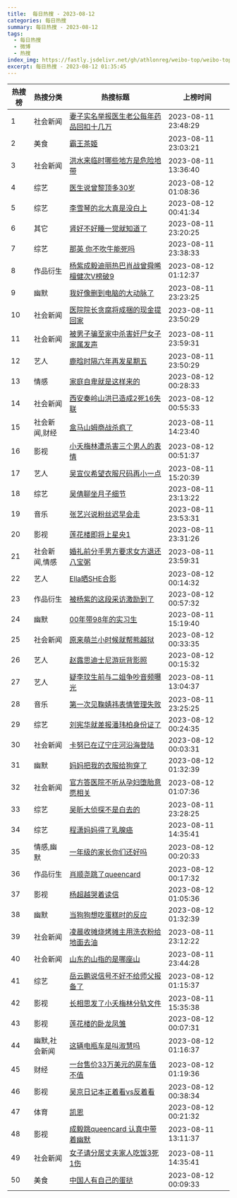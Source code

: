 ```yaml
---
title:  每日热搜 - 2023-08-12
categories: 每日热搜
summary: 每日热搜 - 2023-08-12
tags:
  - 每日热搜
  - 微博
  - 热搜
index_img: https://fastly.jsdelivr.net/gh/athlonreg/weibo-top/weibo-top.jpeg
excerpt: 每日热搜 - 2023-08-12 01:35:45
---
```


| 热搜榜 | 热搜分类 | 热搜标题 | 上榜时间 |
| --- | --- | --- | --- |
| 1 | 社会新闻 | [妻子实名举报医生老公每年药品回扣十几万](https://s.weibo.com/weibo%3Fq%3D%2523%E5%A6%BB%E5%AD%90%E5%AE%9E%E5%90%8D%E4%B8%BE%E6%8A%A5%E5%8C%BB%E7%94%9F%E8%80%81%E5%85%AC%E6%AF%8F%E5%B9%B4%E8%8D%AF%E5%93%81%E5%9B%9E%E6%89%A3%E5%8D%81%E5%87%A0%E4%B8%87%2523) | 2023-08-11 23:48:29 | 
| 2 | 美食 | [霸王茶姬](https://s.weibo.com/weibo%3Fq%3D%2523%E9%9C%B8%E7%8E%8B%E8%8C%B6%E5%A7%AC%2523) | 2023-08-11 23:03:21 | 
| 3 | 社会新闻 | [洪水来临时哪些地方是危险地带](https://s.weibo.com/weibo%3Fq%3D%2523%E6%B4%AA%E6%B0%B4%E6%9D%A5%E4%B8%B4%E6%97%B6%E5%93%AA%E4%BA%9B%E5%9C%B0%E6%96%B9%E6%98%AF%E5%8D%B1%E9%99%A9%E5%9C%B0%E5%B8%A6%2523) | 2023-08-11 13:36:40 | 
| 4 | 综艺 | [医生说曾黎顶多30岁](https://s.weibo.com/weibo%3Fq%3D%2523%E5%8C%BB%E7%94%9F%E8%AF%B4%E6%9B%BE%E9%BB%8E%E9%A1%B6%E5%A4%9A30%E5%B2%81%2523) | 2023-08-12 01:08:36 | 
| 5 | 综艺 | [李雪琴的北大真是没白上](https://s.weibo.com/weibo%3Fq%3D%2523%E6%9D%8E%E9%9B%AA%E7%90%B4%E7%9A%84%E5%8C%97%E5%A4%A7%E7%9C%9F%E6%98%AF%E6%B2%A1%E7%99%BD%E4%B8%8A%2523) | 2023-08-12 00:41:34 | 
| 6 | 其它 | [肾好不好睡一觉就知道了](https://s.weibo.com/weibo%3Fq%3D%2523%E8%82%BE%E5%A5%BD%E4%B8%8D%E5%A5%BD%E7%9D%A1%E4%B8%80%E8%A7%89%E5%B0%B1%E7%9F%A5%E9%81%93%E4%BA%86%2523) | 2023-08-11 23:20:25 | 
| 7 | 综艺 | [那英 你不吹牛能死吗](https://s.weibo.com/weibo%3Fq%3D%2523%E9%82%A3%E8%8B%B1%20%E4%BD%A0%E4%B8%8D%E5%90%B9%E7%89%9B%E8%83%BD%E6%AD%BB%E5%90%97%2523) | 2023-08-11 23:38:33 | 
| 8 | 作品衍生 | [杨紫成毅迪丽热巴肖战曾舜晞檀健次V榜破9](https://s.weibo.com/weibo%3Fq%3D%2523%E6%9D%A8%E7%B4%AB%E6%88%90%E6%AF%85%E8%BF%AA%E4%B8%BD%E7%83%AD%E5%B7%B4%E8%82%96%E6%88%98%E6%9B%BE%E8%88%9C%E6%99%9E%E6%AA%80%E5%81%A5%E6%AC%A1V%E6%A6%9C%E7%A0%B49%2523) | 2023-08-12 01:12:37 | 
| 9 | 幽默 | [我好像删到电脑的大动脉了](https://s.weibo.com/weibo%3Fq%3D%2523%E6%88%91%E5%A5%BD%E5%83%8F%E5%88%A0%E5%88%B0%E7%94%B5%E8%84%91%E7%9A%84%E5%A4%A7%E5%8A%A8%E8%84%89%E4%BA%86%2523) | 2023-08-11 23:23:25 | 
| 10 | 社会新闻 | [医院院长贪腐将成捆的现金提回家](https://s.weibo.com/weibo%3Fq%3D%2523%E5%8C%BB%E9%99%A2%E9%99%A2%E9%95%BF%E8%B4%AA%E8%85%90%E5%B0%86%E6%88%90%E6%8D%86%E7%9A%84%E7%8E%B0%E9%87%91%E6%8F%90%E5%9B%9E%E5%AE%B6%2523) | 2023-08-11 23:50:29 | 
| 11 | 社会新闻 | [被男子骗至家中杀害奸尸女子家属发声](https://s.weibo.com/weibo%3Fq%3D%2523%E8%A2%AB%E7%94%B7%E5%AD%90%E9%AA%97%E8%87%B3%E5%AE%B6%E4%B8%AD%E6%9D%80%E5%AE%B3%E5%A5%B8%E5%B0%B8%E5%A5%B3%E5%AD%90%E5%AE%B6%E5%B1%9E%E5%8F%91%E5%A3%B0%2523) | 2023-08-11 23:59:31 | 
| 12 | 艺人 | [鹿晗时隔六年再发星期五](https://s.weibo.com/weibo%3Fq%3D%2523%E9%B9%BF%E6%99%97%E6%97%B6%E9%9A%94%E5%85%AD%E5%B9%B4%E5%86%8D%E5%8F%91%E6%98%9F%E6%9C%9F%E4%BA%94%2523) | 2023-08-11 23:50:29 | 
| 13 | 情感 | [家庭自卑就是这样来的](https://s.weibo.com/weibo%3Fq%3D%2523%E5%AE%B6%E5%BA%AD%E8%87%AA%E5%8D%91%E5%B0%B1%E6%98%AF%E8%BF%99%E6%A0%B7%E6%9D%A5%E7%9A%84%2523) | 2023-08-12 00:28:33 | 
| 14 | 社会新闻 | [西安秦岭山洪已造成2死16失联](https://s.weibo.com/weibo%3Fq%3D%2523%E8%A5%BF%E5%AE%89%E7%A7%A6%E5%B2%AD%E5%B1%B1%E6%B4%AA%E5%B7%B2%E9%80%A0%E6%88%902%E6%AD%BB16%E5%A4%B1%E8%81%94%2523) | 2023-08-12 00:55:33 | 
| 15 | 社会新闻,财经 | [盒马山姆商战杀疯了](https://s.weibo.com/weibo%3Fq%3D%2523%E7%9B%92%E9%A9%AC%E5%B1%B1%E5%A7%86%E5%95%86%E6%88%98%E6%9D%80%E7%96%AF%E4%BA%86%2523) | 2023-08-11 14:23:40 | 
| 16 | 影视 | [小夭梅林遭杀害三个男人的表情](https://s.weibo.com/weibo%3Fq%3D%2523%E5%B0%8F%E5%A4%AD%E6%A2%85%E6%9E%97%E9%81%AD%E6%9D%80%E5%AE%B3%E4%B8%89%E4%B8%AA%E7%94%B7%E4%BA%BA%E7%9A%84%E8%A1%A8%E6%83%85%2523) | 2023-08-12 00:51:37 | 
| 17 | 艺人 | [吴宣仪希望衣服尺码再小一点](https://s.weibo.com/weibo%3Fq%3D%2523%E5%90%B4%E5%AE%A3%E4%BB%AA%E5%B8%8C%E6%9C%9B%E8%A1%A3%E6%9C%8D%E5%B0%BA%E7%A0%81%E5%86%8D%E5%B0%8F%E4%B8%80%E7%82%B9%2523) | 2023-08-11 15:20:39 | 
| 18 | 综艺 | [吴倩聊坐月子细节](https://s.weibo.com/weibo%3Fq%3D%2523%E5%90%B4%E5%80%A9%E8%81%8A%E5%9D%90%E6%9C%88%E5%AD%90%E7%BB%86%E8%8A%82%2523) | 2023-08-11 23:13:22 | 
| 19 | 音乐 | [张艺兴说粉丝迟早会走](https://s.weibo.com/weibo%3Fq%3D%2523%E5%BC%A0%E8%89%BA%E5%85%B4%E8%AF%B4%E7%B2%89%E4%B8%9D%E8%BF%9F%E6%97%A9%E4%BC%9A%E8%B5%B0%2523) | 2023-08-11 23:53:31 | 
| 20 | 影视 | [莲花楼即将上星央1](https://s.weibo.com/weibo%3Fq%3D%2523%E8%8E%B2%E8%8A%B1%E6%A5%BC%E5%8D%B3%E5%B0%86%E4%B8%8A%E6%98%9F%E5%A4%AE1%2523) | 2023-08-11 23:31:26 | 
| 21 | 社会新闻,情感 | [婚礼前分手男方要求女方退还八宝粥](https://s.weibo.com/weibo%3Fq%3D%2523%E5%A9%9A%E7%A4%BC%E5%89%8D%E5%88%86%E6%89%8B%E7%94%B7%E6%96%B9%E8%A6%81%E6%B1%82%E5%A5%B3%E6%96%B9%E9%80%80%E8%BF%98%E5%85%AB%E5%AE%9D%E7%B2%A5%2523) | 2023-08-11 23:59:31 | 
| 22 | 艺人 | [Ella晒SHE合影](https://s.weibo.com/weibo%3Fq%3D%2523Ella%E6%99%92SHE%E5%90%88%E5%BD%B1%2523) | 2023-08-12 00:14:32 | 
| 23 | 作品衍生 | [被杨紫的这段采访激励到了](https://s.weibo.com/weibo%3Fq%3D%2523%E8%A2%AB%E6%9D%A8%E7%B4%AB%E7%9A%84%E8%BF%99%E6%AE%B5%E9%87%87%E8%AE%BF%E6%BF%80%E5%8A%B1%E5%88%B0%E4%BA%86%2523) | 2023-08-12 00:57:32 | 
| 24 | 幽默 | [00年带98年的实习生](https://s.weibo.com/weibo%3Fq%3D%252300%E5%B9%B4%E5%B8%A698%E5%B9%B4%E7%9A%84%E5%AE%9E%E4%B9%A0%E7%94%9F%2523) | 2023-08-11 15:19:40 | 
| 25 | 社会新闻 | [原来萌兰小时候就帮熊越狱](https://s.weibo.com/weibo%3Fq%3D%2523%E5%8E%9F%E6%9D%A5%E8%90%8C%E5%85%B0%E5%B0%8F%E6%97%B6%E5%80%99%E5%B0%B1%E5%B8%AE%E7%86%8A%E8%B6%8A%E7%8B%B1%2523) | 2023-08-12 00:33:35 | 
| 26 | 艺人 | [赵露思迪士尼游玩背影照](https://s.weibo.com/weibo%3Fq%3D%2523%E8%B5%B5%E9%9C%B2%E6%80%9D%E8%BF%AA%E5%A3%AB%E5%B0%BC%E6%B8%B8%E7%8E%A9%E8%83%8C%E5%BD%B1%E7%85%A7%2523) | 2023-08-12 00:15:32 | 
| 27 | 艺人 | [疑李玟生前与二姐争吵音频曝光](https://s.weibo.com/weibo%3Fq%3D%2523%E7%96%91%E6%9D%8E%E7%8E%9F%E7%94%9F%E5%89%8D%E4%B8%8E%E4%BA%8C%E5%A7%90%E4%BA%89%E5%90%B5%E9%9F%B3%E9%A2%91%E6%9B%9D%E5%85%89%2523) | 2023-08-11 13:04:37 | 
| 28 | 音乐 | [第一次见鞠婧祎表情管理失败](https://s.weibo.com/weibo%3Fq%3D%2523%E7%AC%AC%E4%B8%80%E6%AC%A1%E8%A7%81%E9%9E%A0%E5%A9%A7%E7%A5%8E%E8%A1%A8%E6%83%85%E7%AE%A1%E7%90%86%E5%A4%B1%E8%B4%A5%2523) | 2023-08-11 23:25:25 | 
| 29 | 综艺 | [刘宪华就差报潘玮柏身份证了](https://s.weibo.com/weibo%3Fq%3D%2523%E5%88%98%E5%AE%AA%E5%8D%8E%E5%B0%B1%E5%B7%AE%E6%8A%A5%E6%BD%98%E7%8E%AE%E6%9F%8F%E8%BA%AB%E4%BB%BD%E8%AF%81%E4%BA%86%2523) | 2023-08-12 00:24:35 | 
| 30 | 社会新闻 | [卡努已在辽宁庄河沿海登陆](https://s.weibo.com/weibo%3Fq%3D%2523%E5%8D%A1%E5%8A%AA%E5%B7%B2%E5%9C%A8%E8%BE%BD%E5%AE%81%E5%BA%84%E6%B2%B3%E6%B2%BF%E6%B5%B7%E7%99%BB%E9%99%86%2523) | 2023-08-12 00:03:31 | 
| 31 | 幽默 | [妈妈把我的衣服给狗穿了](https://s.weibo.com/weibo%3Fq%3D%2523%E5%A6%88%E5%A6%88%E6%8A%8A%E6%88%91%E7%9A%84%E8%A1%A3%E6%9C%8D%E7%BB%99%E7%8B%97%E7%A9%BF%E4%BA%86%2523) | 2023-08-12 01:32:39 | 
| 32 | 社会新闻 | [官方答医院不听从孕妇堕胎意愿相关](https://s.weibo.com/weibo%3Fq%3D%2523%E5%AE%98%E6%96%B9%E7%AD%94%E5%8C%BB%E9%99%A2%E4%B8%8D%E5%90%AC%E4%BB%8E%E5%AD%95%E5%A6%87%E5%A0%95%E8%83%8E%E6%84%8F%E6%84%BF%E7%9B%B8%E5%85%B3%2523) | 2023-08-12 01:07:36 | 
| 33 | 综艺 | [吴昕大侦探不是白去的](https://s.weibo.com/weibo%3Fq%3D%2523%E5%90%B4%E6%98%95%E5%A4%A7%E4%BE%A6%E6%8E%A2%E4%B8%8D%E6%98%AF%E7%99%BD%E5%8E%BB%E7%9A%84%2523) | 2023-08-11 23:28:25 | 
| 34 | 综艺 | [程潇妈妈得了乳腺癌](https://s.weibo.com/weibo%3Fq%3D%2523%E7%A8%8B%E6%BD%87%E5%A6%88%E5%A6%88%E5%BE%97%E4%BA%86%E4%B9%B3%E8%85%BA%E7%99%8C%2523) | 2023-08-11 14:35:41 | 
| 35 | 情感,幽默 | [一年级的家长你们还好吗](https://s.weibo.com/weibo%3Fq%3D%2523%E4%B8%80%E5%B9%B4%E7%BA%A7%E7%9A%84%E5%AE%B6%E9%95%BF%E4%BD%A0%E4%BB%AC%E8%BF%98%E5%A5%BD%E5%90%97%2523) | 2023-08-12 00:20:33 | 
| 36 | 作品衍生 | [肖顺尧跳了queencard](https://s.weibo.com/weibo%3Fq%3D%2523%E8%82%96%E9%A1%BA%E5%B0%A7%E8%B7%B3%E4%BA%86queencard%2523) | 2023-08-12 00:17:32 | 
| 37 | 影视 | [杨超越哭着读信](https://s.weibo.com/weibo%3Fq%3D%2523%E6%9D%A8%E8%B6%85%E8%B6%8A%E5%93%AD%E7%9D%80%E8%AF%BB%E4%BF%A1%2523) | 2023-08-12 01:05:36 | 
| 38 | 幽默 | [当狗狗想吃蛋糕时的反应](https://s.weibo.com/weibo%3Fq%3D%2523%E5%BD%93%E7%8B%97%E7%8B%97%E6%83%B3%E5%90%83%E8%9B%8B%E7%B3%95%E6%97%B6%E7%9A%84%E5%8F%8D%E5%BA%94%2523) | 2023-08-12 01:32:39 | 
| 39 | 社会新闻 | [凌晨收摊烧烤摊主用洗衣粉给地面去油](https://s.weibo.com/weibo%3Fq%3D%2523%E5%87%8C%E6%99%A8%E6%94%B6%E6%91%8A%E7%83%A7%E7%83%A4%E6%91%8A%E4%B8%BB%E7%94%A8%E6%B4%97%E8%A1%A3%E7%B2%89%E7%BB%99%E5%9C%B0%E9%9D%A2%E5%8E%BB%E6%B2%B9%2523) | 2023-08-11 23:12:22 | 
| 40 | 社会新闻 | [山东的山指的是哪座山](https://s.weibo.com/weibo%3Fq%3D%2523%E5%B1%B1%E4%B8%9C%E7%9A%84%E5%B1%B1%E6%8C%87%E7%9A%84%E6%98%AF%E5%93%AA%E5%BA%A7%E5%B1%B1%2523) | 2023-08-11 23:44:28 | 
| 41 | 综艺 | [岳云鹏说信号不好不给师父报备了](https://s.weibo.com/weibo%3Fq%3D%2523%E5%B2%B3%E4%BA%91%E9%B9%8F%E8%AF%B4%E4%BF%A1%E5%8F%B7%E4%B8%8D%E5%A5%BD%E4%B8%8D%E7%BB%99%E5%B8%88%E7%88%B6%E6%8A%A5%E5%A4%87%E4%BA%86%2523) | 2023-08-12 01:15:37 | 
| 42 | 影视 | [长相思发了小夭梅林分轨文件](https://s.weibo.com/weibo%3Fq%3D%2523%E9%95%BF%E7%9B%B8%E6%80%9D%E5%8F%91%E4%BA%86%E5%B0%8F%E5%A4%AD%E6%A2%85%E6%9E%97%E5%88%86%E8%BD%A8%E6%96%87%E4%BB%B6%2523) | 2023-08-11 15:35:38 | 
| 43 | 影视 | [莲花楼的卧龙凤雏](https://s.weibo.com/weibo%3Fq%3D%2523%E8%8E%B2%E8%8A%B1%E6%A5%BC%E7%9A%84%E5%8D%A7%E9%BE%99%E5%87%A4%E9%9B%8F%2523) | 2023-08-12 00:07:31 | 
| 44 | 幽默,社会新闻 | [这辆电瓶车是叫淑慧吗](https://s.weibo.com/weibo%3Fq%3D%2523%E8%BF%99%E8%BE%86%E7%94%B5%E7%93%B6%E8%BD%A6%E6%98%AF%E5%8F%AB%E6%B7%91%E6%85%A7%E5%90%97%2523) | 2023-08-12 01:16:37 | 
| 45 | 财经 | [一台售价33万美元的房车值不值](https://s.weibo.com/weibo%3Fq%3D%2523%E4%B8%80%E5%8F%B0%E5%94%AE%E4%BB%B733%E4%B8%87%E7%BE%8E%E5%85%83%E7%9A%84%E6%88%BF%E8%BD%A6%E5%80%BC%E4%B8%8D%E5%80%BC%2523) | 2023-08-12 01:19:36 | 
| 46 | 影视 | [吴京日记本正着看vs反着看](https://s.weibo.com/weibo%3Fq%3D%2523%E5%90%B4%E4%BA%AC%E6%97%A5%E8%AE%B0%E6%9C%AC%E6%AD%A3%E7%9D%80%E7%9C%8Bvs%E5%8F%8D%E7%9D%80%E7%9C%8B%2523) | 2023-08-12 00:38:34 | 
| 47 | 体育 | [凯恩](https://s.weibo.com/weibo%3Fq%3D%2523%E5%87%AF%E6%81%A9%2523) | 2023-08-12 00:21:32 | 
| 48 | 影视 | [成毅跳queencard 认真中带着幽默](https://s.weibo.com/weibo%3Fq%3D%2523%E6%88%90%E6%AF%85%E8%B7%B3queencard%20%E8%AE%A4%E7%9C%9F%E4%B8%AD%E5%B8%A6%E7%9D%80%E5%B9%BD%E9%BB%98%2523) | 2023-08-11 13:11:37 | 
| 49 | 社会新闻 | [女子请分居丈夫家人吃饭3死1伤](https://s.weibo.com/weibo%3Fq%3D%2523%E5%A5%B3%E5%AD%90%E8%AF%B7%E5%88%86%E5%B1%85%E4%B8%88%E5%A4%AB%E5%AE%B6%E4%BA%BA%E5%90%83%E9%A5%AD3%E6%AD%BB1%E4%BC%A4%2523) | 2023-08-11 14:35:41 | 
| 50 | 美食 | [中国人有自己的蛋挞](https://s.weibo.com/weibo%3Fq%3D%2523%E4%B8%AD%E5%9B%BD%E4%BA%BA%E6%9C%89%E8%87%AA%E5%B7%B1%E7%9A%84%E8%9B%8B%E6%8C%9E%2523) | 2023-08-12 00:09:33 | 

